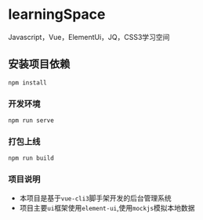 # learningSpace
Javascript，Vue，ElementUi，JQ，CSS3学习空间

## 安装项目依赖
```
npm install
```

### 开发环境
```
npm run serve
```

### 打包上线
```
npm run build
```

### 项目说明
+ 本项目是基于`vue-cli3`脚手架开发的后台管理系统
+ 项目主要`ui`框架使用`element-ui`,使用`mockjs`模拟本地数据